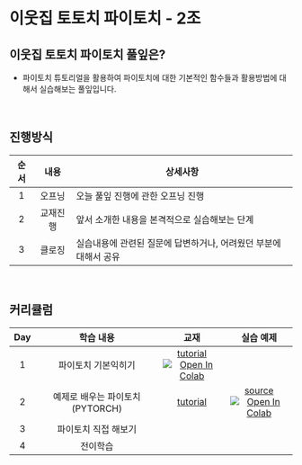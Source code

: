 # 이웃집 토토치 파이토치 - 2조
## 이웃집 토토치 파이토치 풀잎은?
- 파이토치 튜토리얼을 활용하여 파이토치에 대한 기본적인 함수들과 활용방법에 대해서 실습해보는 풀잎입니다.  
</br>

## 진행방식

| 순서 |      내용      | 상세사항                                                     |
| :--: | :------------: | ------------------------------------------------------------ |
|  1   |     오프닝     | 오늘 풀잎 진행에 관한 오프닝 진행 |
|  2   |    교재진행    | 앞서 소개한 내용을 본격적으로 실습해보는 단계|
|  3   |     클로징     | 실습내용에 관련된 질문에 답변하거나, 어려웠던 부분에 대해서 공유 |
</br>

## 커리큘럼

| Day  |         학습 내용          | 교재 | 실습 예제 |
| :--: | :------------------------: | :---: | :---------: |
|  1   |     파이토치 기본익히기      | [tutorial](https://tutorials.pytorch.kr/beginner/basics/intro.html) </br> [![Open In Colab](https://colab.research.google.com/assets/colab-badge.svg)](https://colab.research.google.com/github/9bow/PyTorch-Tutorials-kr/blob/master/docs/_downloads/b1d4159a84585f5f5175e6835ff6a855/intro.ipynb) |    |
|  2   |  예제로 배우는 파이토치(PYTORCH)   | [tutorial](https://tutorials.pytorch.kr/beginner/pytorch_with_examples.html)  |  [source](https://github.com/AIFFEL-GN-2nd/TotochTeam2/blob/main/Day2/%EC%9D%B4%EC%9B%83%EC%A7%91_%ED%86%A0%ED%86%A0%EC%B9%98_Day2_%EC%8B%A4%EC%8A%B5%EC%98%88%EC%A0%9C.ipynb) </br> [![Open In Colab](https://colab.research.google.com/assets/colab-badge.svg)](https://colab.research.google.com/github/Ethan0625/TotochTeam2/blob/main/Day2/%EC%9D%B4%EC%9B%83%EC%A7%91_%ED%86%A0%ED%86%A0%EC%B9%98_Day2_%EC%8B%A4%EC%8A%B5%EC%98%88%EC%A0%9C.ipynb)  |
|  3   | 파이토치 직접 해보기 |      |           |
|  4   |          전이학습          |      |           |

</br>


